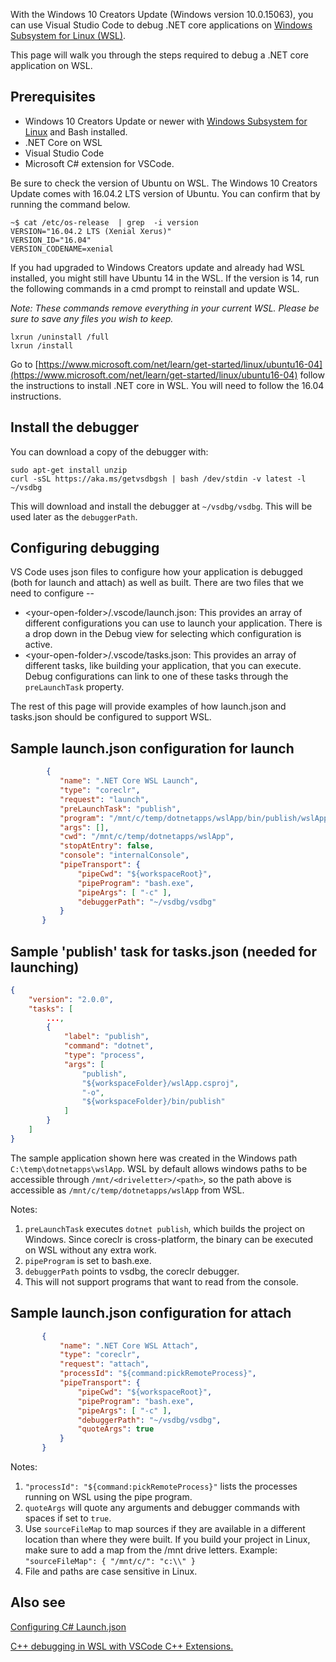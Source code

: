 With the Windows 10 Creators Update (Windows version 10.0.15063), you can use Visual Studio Code to debug .NET core applications on [Windows Subsystem for Linux (WSL)](https://msdn.microsoft.com/en-us/commandline/wsl/about).

This page will walk you through the steps required to debug a .NET core application on WSL.

## Prerequisites
* Windows 10 Creators Update or newer with [Windows Subsystem for Linux](https://msdn.microsoft.com/en-us/commandline/wsl/install_guide) and Bash installed.
* .NET Core on WSL
* Visual Studio Code 
* Microsoft C# extension for VSCode. 

Be sure to check the version of Ubuntu on WSL. The Windows 10 Creators Update comes with 16.04.2 LTS version of Ubuntu. You can confirm that by running the command below.

```
~$ cat /etc/os-release  | grep  -i version
VERSION="16.04.2 LTS (Xenial Xerus)"
VERSION_ID="16.04"
VERSION_CODENAME=xenial
```

If you had upgraded to Windows Creators update and already had WSL installed, you might still have Ubuntu 14 in the WSL. If the version is 14, run the following commands in a cmd prompt to reinstall and update WSL. 

_Note: These commands remove everything in your current WSL. Please be sure to save any files you wish to keep._

```
lxrun /uninstall /full
lxrun /install
```

Go to [https://www.microsoft.com/net/learn/get-started/linux/ubuntu16-04](https://www.microsoft.com/net/learn/get-started/linux/ubuntu16-04) follow the instructions to install .NET core in WSL. You will need to follow the 16.04 instructions.

## Install the debugger
You can download a copy of the debugger with:

```
sudo apt-get install unzip
curl -sSL https://aka.ms/getvsdbgsh | bash /dev/stdin -v latest -l ~/vsdbg
```

This will download and install the debugger at `~/vsdbg/vsdbg`. This will be used later as the `debuggerPath`.

## Configuring debugging

VS Code uses json files to configure how your application is debugged (both for launch and attach) as well as built. There are two files that we need to configure --
* \<your-open-folder\>/.vscode/launch.json: This provides an array of different configurations you can use to launch your application. There is a drop down in the Debug view for selecting which configuration is active.
* \<your-open-folder\>/.vscode/tasks.json: This provides an array of different tasks, like building your application, that you can execute. Debug configurations can link to one of these tasks through the `preLaunchTask` property.

The rest of this page will provide examples of how launch.json and tasks.json should be configured to support WSL.

## Sample launch.json configuration for launch

```json
        {
           "name": ".NET Core WSL Launch",
           "type": "coreclr",
           "request": "launch",
           "preLaunchTask": "publish",
           "program": "/mnt/c/temp/dotnetapps/wslApp/bin/publish/wslApp.dll",
           "args": [],
           "cwd": "/mnt/c/temp/dotnetapps/wslApp",
           "stopAtEntry": false,
           "console": "internalConsole",
           "pipeTransport": {
               "pipeCwd": "${workspaceRoot}",
               "pipeProgram": "bash.exe",
               "pipeArgs": [ "-c" ],
               "debuggerPath": "~/vsdbg/vsdbg"
           }
       }
```

## Sample 'publish' task for tasks.json (needed for launching)

```json
{
    "version": "2.0.0",
    "tasks": [
        ...,
        {
            "label": "publish",
            "command": "dotnet",
            "type": "process",
            "args": [
                "publish",
                "${workspaceFolder}/wslApp.csproj",
                "-o",
                "${workspaceFolder}/bin/publish"
            ]
        }
    ]
}
```

The sample application shown here was created in the Windows path `C:\temp\dotnetapps\wslApp`. WSL by default allows windows paths to be accessible through `/mnt/<driveletter>/<path>`, so the path above is accessible as `/mnt/c/temp/dotnetapps/wslApp` from WSL. 

Notes:
1. `preLaunchTask` executes ```dotnet publish```, which builds the project on Windows. Since coreclr is cross-platform, the binary can be executed on WSL without any extra work.
2. `pipeProgram` is set to bash.exe. 
3. `debuggerPath` points to vsdbg, the coreclr debugger.
4. This will not support programs that want to read from the console.

## Sample launch.json configuration for attach

```json
       {
           "name": ".NET Core WSL Attach",
           "type": "coreclr",
           "request": "attach",
           "processId": "${command:pickRemoteProcess}",
           "pipeTransport": {
               "pipeCwd": "${workspaceRoot}",
               "pipeProgram": "bash.exe",
               "pipeArgs": [ "-c" ],
               "debuggerPath": "~/vsdbg/vsdbg",
               "quoteArgs": true
           }
       }
```
Notes: 
1. `"processId": "${command:pickRemoteProcess}"` lists the processes running on WSL using the pipe program. 
2. `quoteArgs` will quote any arguments and debugger commands with spaces if set to `true`. 
3. Use `sourceFileMap` to map sources if they are available in a different location than where they were built. If you build your project in Linux, make sure to add a map from the /mnt drive letters. Example: `"sourceFileMap": { "/mnt/c/": "c:\\" }`
4. File and paths are case sensitive in Linux.

## Also see
[Configuring C# Launch.json](https://github.com/OmniSharp/omnisharp-vscode/blob/master/debugger-launchjson.md)

[C++ debugging in WSL with VSCode C++ Extensions.](https://github.com/Microsoft/vscode-cpptools/blob/master/Documentation/Debugger/gdb/Windows%20Subsystem%20for%20Linux.md)